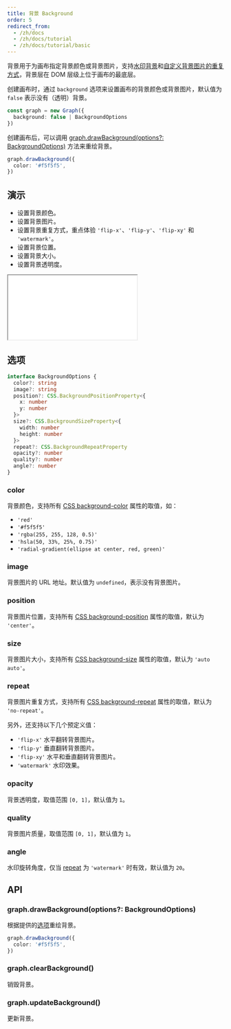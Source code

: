 ```yaml
---
title: 背景 Background
order: 5
redirect_from:
  - /zh/docs
  - /zh/docs/tutorial
  - /zh/docs/tutorial/basic
---
```


背景用于为画布指定背景颜色或背景图片，支持[水印背景](#repeat)和[自定义背景图片的重复方式]()，背景层在 DOM 层级上位于画布的最底层。

创建画布时，通过 `background` 选项来设置画布的背景颜色或背景图片，默认值为 `false` 表示没有（透明）背景。

```ts
const graph = new Graph({
  background: false | BackgroundOptions
})
```

创建画布后，可以调用 [graph.drawBackground(options?: BackgroundOptions)](#graphdrawbackgroundoptions-backgroundoptions) 方法来重绘背景。

```ts
graph.drawBackground({
  color: '#f5f5f5',
})
```

## 演示

- 设置背景颜色。
- 设置背景图片。
- 设置背景重复方式，重点体验 `'flip-x'`、`'flip-y'`、`'flip-xy'` 和 `'watermark'`。
- 设置背景位置。
- 设置背景大小。
- 设置背景透明度。

<iframe src="/demos/tutorial/basic/background/playground"></iframe>

## 选项

```ts
interface BackgroundOptions {
  color?: string
  image?: string
  position?: CSS.BackgroundPositionProperty<{
    x: number
    y: number
  }>
  size?: CSS.BackgroundSizeProperty<{
    width: number
    height: number
  }>
  repeat?: CSS.BackgroundRepeatProperty
  opacity?: number
  quality?: number
  angle?: number
}
```

### color

背景颜色，支持所有 [CSS background-color](https://developer.mozilla.org/en-US/docs/Web/CSS/background-color) 属性的取值，如：
  - `'red'`
  - `'#f5f5f5'`
  - `'rgba(255, 255, 128, 0.5)'`
  - `'hsla(50, 33%, 25%, 0.75)'`
  - `'radial-gradient(ellipse at center, red, green)'`

### image 

背景图片的 URL 地址。默认值为 `undefined`，表示没有背景图片。

### position 

背景图片位置，支持所有 [CSS background-position](https://developer.mozilla.org/en-US/docs/Web/CSS/background-position) 属性的取值，默认为 `'center'`。

### size 

背景图片大小，支持所有 [CSS background-size](https://developer.mozilla.org/en-US/docs/Web/CSS/background-size) 属性的取值，默认为 `'auto auto'`。

### repeat 

背景图片重复方式，支持所有 [CSS background-repeat](https://developer.mozilla.org/en-US/docs/Web/CSS/background-repeat) 属性的取值，默认为 `'no-repeat'`。

另外，还支持以下几个预定义值：
  - `'flip-x'` 水平翻转背景图片。
  - `'flip-y'` 垂直翻转背景图片。
  - `'flip-xy'` 水平和垂直翻转背景图片。
  - `'watermark'` 水印效果。

### opacity 

背景透明度，取值范围 `[0, 1]`，默认值为 `1`。

### quality 

背景图片质量，取值范围 `[0, 1]`，默认值为 `1`。

### angle

水印旋转角度，仅当 [repeat](#repeat) 为 `'watermark'` 时有效，默认值为 `20`。

## API

### graph.drawBackground(options?: BackgroundOptions)

根据提供的[选项](#选项-backgroundoptions)重绘背景。

```ts
graph.drawBackground({
  color: '#f5f5f5',
})
```

### graph.clearBackground()

销毁背景。

### graph.updateBackground()

更新背景。

